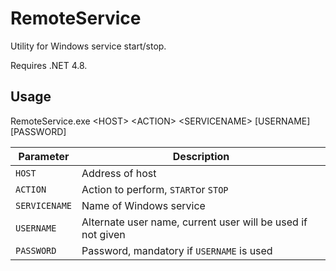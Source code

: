 # RemoteService
Utility for Windows service start/stop.

Requires .NET 4.8.

## Usage

RemoteService.exe &lt;HOST&gt; &lt;ACTION&gt; &lt;SERVICENAME&gt; [USERNAME] [PASSWORD]

Parameter | Description
--- | ---
`HOST` | Address of host
`ACTION` | Action to perform, `START`or `STOP`
`SERVICENAME` | Name of Windows service
`USERNAME` | Alternate user name, current user will be used if not given
`PASSWORD` | Password, mandatory if `USERNAME` is used


